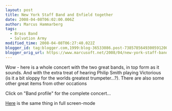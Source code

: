 ```yaml
---
layout: post
title: New York Staff Band and Enfield together
date: 2008-04-08T06:02:00.006Z
author: Marcus Hammarberg
tags:
  - Brass Band
  - Salvation Army
modified_time: 2008-04-08T06:27:40.022Z
blogger_id: tag:blogger.com,1999:blog-36533086.post-7385785649300591200
blogger_orig_url: https://www.marcusoft.net/2008/04/new-york-staff-band-and-enfield.html
---
```



Wow - here is a whole concert with the two great bands, in top form
as it sounds. And with the extra treat of hearing Philip Smith playing
Victorious (is it a bit sloppy for the worlds greatest trumpeter...?).
There are also some other great items from other occations

Click on "Band profile" for the complete concert...

[Here](http://www.nysb.org/SA_MediaPlayer.swf) is the same thing in full
screen-mode
